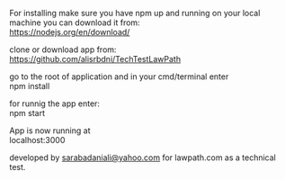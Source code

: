 
For installing make sure you have npm up and running on your local machine
you can download it from:<br />
https://nodejs.org/en/download/

clone or download app from:<br />
https://github.com/alisrbdni/TechTestLawPath

go to the root of application and in your cmd/terminal enter<br />
npm install

for runnig the app enter:<br />
npm start

App is now running at<br /> localhost:3000

developed by sarabadaniali@yahoo.com for lawpath.com as a technical test.
